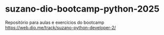 # suzano-dio-bootcamp-python-2025
Repositório para aulas e exercícios do bootcamp https://web.dio.me/track/suzano-python-developer-2/
